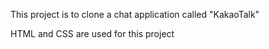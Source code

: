 This project is to clone a chat application called "KakaoTalk"

HTML and CSS are used for this project
